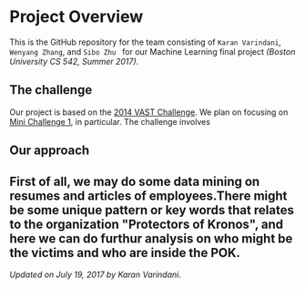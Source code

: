 # Project Overview
This is the GitHub repository for the team consisting of `Karan Varindani`, `Wenyang Zhang`, and `Sibo Zhu ` for our Machine Learning final project _(Boston University CS 542, Summer 2017)_. 

## The challenge
Our project is based on the [2014 VAST Challenge](http://www.vacommunity.org/VAST+Challenge+2014). We plan on focusing on [Mini Challenge 1](http://www.vacommunity.org/VAST+Challenge+2014), in particular. The challenge involves

## Our approach
First of all, we may do some data mining on resumes and articles of employees.There might be some unique pattern or key words that relates to the organization "Protectors of Kronos", and here we can do furthur analysis on who might be the victims and who are inside the POK.
----
_Updated on July 19, 2017 by Karan Varindani._
